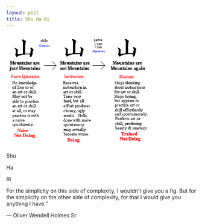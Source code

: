 ```yaml
---
layout: post
title: Shu Ha Ri
---
```


![3 stages of zen](/images/3-stages-of-mastery-zen.gif)

Shu

Ha

Ri

For the simplicity on this side of complexity, I wouldn't give you a fig. But for the simplicity on the other side of complexity, for that I would give you anything I have.”


― Oliver Wendell Holmes Sr.

